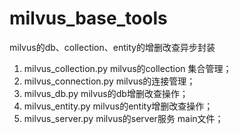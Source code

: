 # milvus_base_tools
milvus的db、collection、entity的增删改查异步封装

1. milvus_collection.py     milvus的collection 集合管理；
2. milvus_connection.py     milvus的连接管理；
3. milvus_db.py		         milvus的db增删改查操作；
4. milvus_entity.py         milvus的entity增删改查操作；
5. milvus_server.py         milvus的server服务 main文件；

